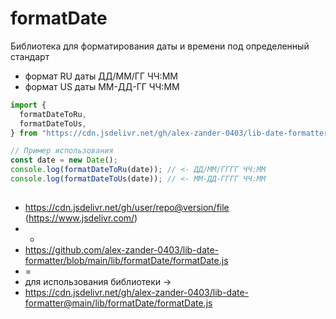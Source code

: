 # formatDate

Библиотека для форматирования даты и времени под определенный стандарт

- формат RU даты ДД/ММ/ГГ ЧЧ:ММ
- формат US даты ММ-ДД-ГГ ЧЧ:ММ

```javascript
import {
  formatDateToRu,
  formatDateToUs,
} from "https://cdn.jsdelivr.net/gh/alex-zander-0403/lib-date-formatter@latest/lib/formatDate/formatDate.js";

// Пример использования
const date = new Date();
console.log(formatDateToRu(date)); // <- ДД/ММ/ГГГГ ЧЧ:ММ
console.log(formatDateToUs(date)); // <- ММ-ДД-ГГГГ ЧЧ:ММ
```

##

- https://cdn.jsdelivr.net/gh/user/repo@version/file (https://www.jsdelivr.com/)
- -
- https://github.com/alex-zander-0403/lib-date-formatter/blob/main/lib/formatDate/formatDate.js
- =
- для использования библиотеки ->
- https://cdn.jsdelivr.net/gh/alex-zander-0403/lib-date-formatter@main/lib/formatDate/formatDate.js
